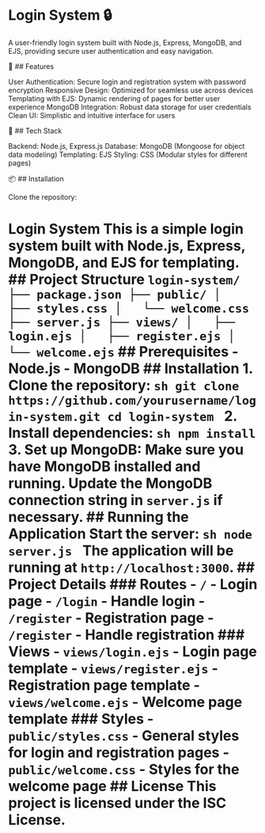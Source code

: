 # Login System 🔒

A user-friendly login system built with Node.js, Express, MongoDB, and EJS, providing secure user authentication and easy navigation.

🌟 ## Features

User Authentication: Secure login and registration system with password encryption
Responsive Design: Optimized for seamless use across devices
Templating with EJS: Dynamic rendering of pages for better user experience
MongoDB Integration: Robust data storage for user credentials
Clean UI: Simplistic and intuitive interface for users

🚀 ## Tech Stack

Backend: Node.js, Express.js
Database: MongoDB (Mongoose for object data modeling)
Templating: EJS
Styling: CSS (Modular styles for different pages)

📦 ## Installation

Clone the repository:


# Login System This is a simple login system built with Node.js, Express, MongoDB, and EJS for templating. ## Project Structure ``` login-system/ ├── package.json ├── public/ │   ├── styles.css │   └── welcome.css ├── server.js ├── views/ │   ├── login.ejs │   ├── register.ejs │   └── welcome.ejs ``` ## Prerequisites - Node.js - MongoDB ## Installation 1. Clone the repository: ```sh git clone https://github.com/yourusername/login-system.git cd login-system ``` 2. Install dependencies: ```sh npm install ``` 3. Set up MongoDB: Make sure you have MongoDB installed and running. Update the MongoDB connection string in `server.js` if necessary. ## Running the Application Start the server: ```sh node server.js ``` The application will be running at `http://localhost:3000`. ## Project Details ### Routes - `/` - Login page - `/login` - Handle login - `/register` - Registration page - `/register` - Handle registration ### Views - `views/login.ejs` - Login page template - `views/register.ejs` - Registration page template - `views/welcome.ejs` - Welcome page template ### Styles - `public/styles.css` - General styles for login and registration pages - `public/welcome.css` - Styles for the welcome page ## License This project is licensed under the ISC License.
